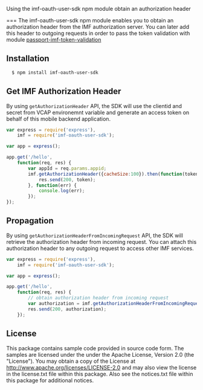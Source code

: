 Using the imf-oauth-user-sdk npm module obtain an authorization header

===
The imf-oauth-user-sdk npm module enables you to obtain an authorization header from the IMF authorization server. You can later add this header to outgoing requests in order to pass the token validation with module [passport-imf-token-validation](https://www.npmjs.com/package/passport-imf-token-validation)

## Installation
``` bash
  $ npm install imf-oauth-user-sdk
```

## Get IMF Authorization Header
By using `getAuthorizationHeader` API, the SDK will use the clientid and secret from VCAP environemnt variable and generate an access token on behalf of this mobile backend application.

``` js
var express = require('express'),
    imf = require('imf-oauth-user-sdk');

var app = express();

app.get('/hello',
	function(req, res) {
		var appId = req.params.appid;
		imf.getAuthorizationHeader({cacheSize:100}).then(function(token) {
			res.send(200, token);
		}, function(err) {
			console.log(err);
		});
});

```

## Propagation
By using `getAuthorizationHeaderFromIncomingRequest` API, the SDK will retrieve the authorization header from incoming request. You can attach this authorization header to any outgoing request to access other IMF services.

``` js
var express = require('express'),
    imf = require('imf-oauth-user-sdk');

var app = express();

app.get('/hello',
	function(req, res) {
        // obtain authorization header from incoming request
		var authorization = imf.getAuthorizationHeaderFromIncomingRequest(req);
		res.send(200, authorization);
	});

```

## License
This package contains sample code provided in source code form. The samples are licensed under the under the Apache License, Version 2.0 (the "License").  You may obtain a copy of the License at http://www.apache.org/licenses/LICENSE-2.0 and may also view the license in the license.txt file within this package.  Also see the notices.txt file within this package for additional notices.
